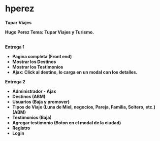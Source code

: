 hperez
======

<h4>Tupar Viajes

Hugo Perez
Tema: Tupar Viajes y Turismo.<br><br>

 Entrega 1<br>
* Pagina completa (Front end)<br>
* Mostrar los Destinos<br>
* Mostrar los Testimonios<br>
* Ajax: Click al destino, lo carga en un modal con los detalles.

Entrega 2<br>
* Administrador - Ajax<br>
* Destinos (ABM)<br>
* Usuarios (Baja y promover)<br>
* Tipos de Viaje (Luna de Miel, negocios, Pareja, Familia, Soltero, etc.) (ABM)<br>
* Testimonios (Baja)<br>
* Agregar testimonio (Boton en el modal de la ciudad)<br>
* Registro<br>
* Login


